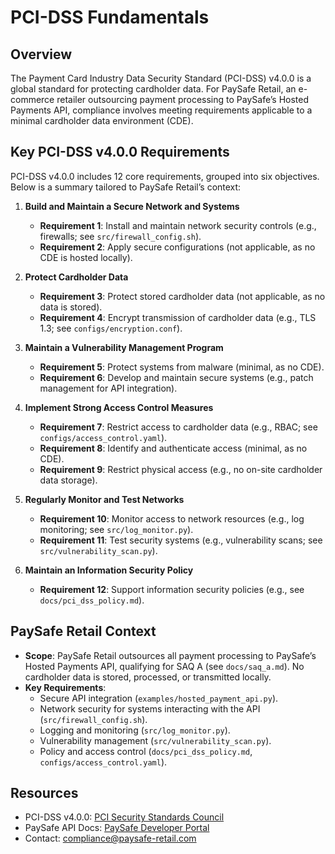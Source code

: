 # PCI-DSS Fundamentals

## Overview
The Payment Card Industry Data Security Standard (PCI-DSS) v4.0.0 is a global standard for protecting cardholder data. For PaySafe Retail, an e-commerce retailer outsourcing payment processing to PaySafe’s Hosted Payments API, compliance involves meeting requirements applicable to a minimal cardholder data environment (CDE).

## Key PCI-DSS v4.0.0 Requirements
PCI-DSS v4.0.0 includes 12 core requirements, grouped into six objectives. Below is a summary tailored to PaySafe Retail’s context:

1. **Build and Maintain a Secure Network and Systems**
   - **Requirement 1**: Install and maintain network security controls (e.g., firewalls; see `src/firewall_config.sh`).
   - **Requirement 2**: Apply secure configurations (not applicable, as no CDE is hosted locally).

2. **Protect Cardholder Data**
   - **Requirement 3**: Protect stored cardholder data (not applicable, as no data is stored).
   - **Requirement 4**: Encrypt transmission of cardholder data (e.g., TLS 1.3; see `configs/encryption.conf`).

3. **Maintain a Vulnerability Management Program**
   - **Requirement 5**: Protect systems from malware (minimal, as no CDE).
   - **Requirement 6**: Develop and maintain secure systems (e.g., patch management for API integration).

4. **Implement Strong Access Control Measures**
   - **Requirement 7**: Restrict access to cardholder data (e.g., RBAC; see `configs/access_control.yaml`).
   - **Requirement 8**: Identify and authenticate access (minimal, as no CDE).
   - **Requirement 9**: Restrict physical access (e.g., no on-site cardholder data storage).

5. **Regularly Monitor and Test Networks**
   - **Requirement 10**: Monitor access to network resources (e.g., log monitoring; see `src/log_monitor.py`).
   - **Requirement 11**: Test security systems (e.g., vulnerability scans; see `src/vulnerability_scan.py`).

6. **Maintain an Information Security Policy**
   - **Requirement 12**: Support information security policies (e.g., see `docs/pci_dss_policy.md`).

## PaySafe Retail Context
- **Scope**: PaySafe Retail outsources all payment processing to PaySafe’s Hosted Payments API, qualifying for SAQ A (see `docs/saq_a.md`). No cardholder data is stored, processed, or transmitted locally.
- **Key Requirements**:
  - Secure API integration (`examples/hosted_payment_api.py`).
  - Network security for systems interacting with the API (`src/firewall_config.sh`).
  - Logging and monitoring (`src/log_monitor.py`).
  - Vulnerability management (`src/vulnerability_scan.py`).
  - Policy and access control (`docs/pci_dss_policy.md`, `configs/access_control.yaml`).

## Resources
- PCI-DSS v4.0.0: [PCI Security Standards Council](https://www.pcisecuritystandards.org)
- PaySafe API Docs: [PaySafe Developer Portal](https://developer.paysafe.com)
- Contact: compliance@paysafe-retail.com
